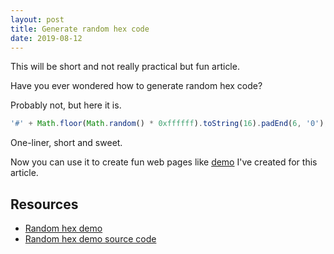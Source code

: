 ```yaml
---
layout: post
title: Generate random hex code
date: 2019-08-12
---
```


This will be short and not really practical but fun article.

Have you ever wondered how to generate random hex code?

Probably not, but here it is.

<!-- prettier-ignore  -->
```js
'#' + Math.floor(Math.random() * 0xffffff).toString(16).padEnd(6, '0');
```

One-liner, short and sweet.

Now you can use it to create fun web pages like [demo](http://random-hex.netlify.com) I've created for this article.

## Resources

- [Random hex demo](https://random-hex.netlify.com/)
- [Random hex demo source code](https://github.com/bartol/random-hex)
